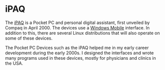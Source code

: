 # iPAQ

The [iPAQ](https://en.wikipedia.org/wiki/IPAQ) is a Pocket PC and personal digital assistant, first unveiled by Compaq in April 2000. The devices use a [Windows Mobile](https://en.wikipedia.org/wiki/Windows_Mobile#Pocket_PC_2000) interface. In addition to this, there are several Linux distributions that will also operate on some of these devices.

The Pocket PC Devices such as the iPAQ helped me in my early career development during the early 2000s. I designed the interfaces and wrote many programs used in these devices, mostly for physicians and clinics in the USA.